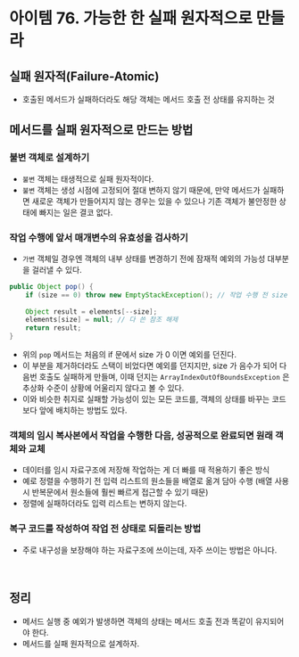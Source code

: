 # 아이템 76. 가능한 한 실패 원자적으로 만들라

## 실패 원자적(Failure-Atomic)
* 호출된 메서드가 실패하더라도 해당 객체는 메서드 호출 전 상태를 유지하는 것

## 메서드를 실패 원자적으로 만드는 방법
### 불변 객체로 설계하기
* `불변` 객체는 태생적으로 실패 원자적이다.
* `불변` 객체는 생성 시점에 고정되어 절대 변하지 않기 때문에, 만약 메서드가 실패하면 새로운 객체가 만들어지지 않는 경우는 있을 수 있으나 기존 객체가 불안정한 상태에 빠지는 일은 결코 없다.

### 작업 수행에 앞서 매개변수의 유효성을 검사하기
* `가변` 객체일 경우엔 객체의 내부 상태를 변경하기 전에 잠재적 예외의 가능성 대부분을 걸러낼 수 있다.

```java
public Object pop() {
    if (size == 0) throw new EmptyStackException(); // 작업 수행 전 size 확인
    
    Object result = elements[--size];
    elements[size] = null; // 다 쓴 참조 해제
    return result;
}
```

* 위의 `pop` 메서드는 처음의 if 문에서 size 가 0 이면 예외를 던진다.
* 이 부분을 제거하더라도 스택이 비었다면 예외를 던지지만, size 가 음수가 되어 다음번 호출도 실패하게 만들며, 이때 던지는 `ArrayIndexOutOfBoundsException` 은 추상화 수준이 상황에 어울리지 않다고 볼 수 있다.
* 이와 비슷한 취지로 실패할 가능성이 있는 모든 코드를, 객체의 상태를 바꾸는 코드보다 앞에 배치하는 방법도 있다.

### 객체의 임시 복사본에서 작업을 수행한 다음, 성공적으로 완료되면 원래 객체와 교체
* 데이터를 임시 자료구조에 저장해 작업하는 게 더 빠를 때 적용하기 좋은 방식
* 예로 정렬을 수행하기 전 입력 리스트의 원소들을 배열로 옮겨 담아 수행 (배열 사용 시 반복문에서 원소들에 훨씬 빠르게 접근할 수 있기 때문)
* 정렬에 실패하더라도 입력 리스트는 변하지 않는다.

### 복구 코드를 작성하여 작업 전 상태로 되돌리는 방법
* 주로 내구성을 보장해야 하는 자료구조에 쓰이는데, 자주 쓰이는 방법은 아니다.

<br>

## 정리
* 메서드 실행 중 예외가 발생하면 객체의 상태는 메서드 호출 전과 똑같이 유지되어야 한다.
* 메서드를 실패 원자적으로 설계하자.
